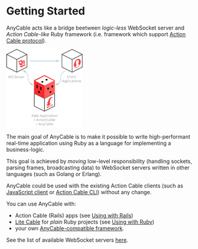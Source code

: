 # Getting Started

AnyCable acts like a bridge beetween _logic-less_ WebSocket server and _Action Cable-like_ Ruby framework (i.e. framework which support [Action Cable protocol](./action_cable_protocol.md)).

<div class="chart-container">
  <img src="./assets/images/anycable.svg" alt="AnyCable diagram" width="40%">
</div>

The main goal of AnyCable is to make it possible to write high-performant real-time application using Ruby as a language for implementing a business-logic.

This goal is achieved by _moving_ low-level responsibility (handling sockets, parsing frames, broadcasting data) to WebSocket servers written in other languages (such as Golang or Erlang).

AnyCable could be used with the existing Action Cable clients (such as [JavaScript client](https://www.npmjs.com/package/actioncable) or [Action Cable CLI](https://github.com/palkan/acli)) without any change.

You can use AnyCable with:
- Action Cable (Rails) apps (see [Using with Rails](./using_with_rails.md))
- [Lite Cable](https://github.com/palkan/litecable) for  _plain_ Ruby projects (see [Using with Ruby](./using_with_ruby.md))
- your own [AnyCable-compatible framework](./using_with_ruby.md).

See the list of available WebSocket servers [here](./websocket_servers.md).
